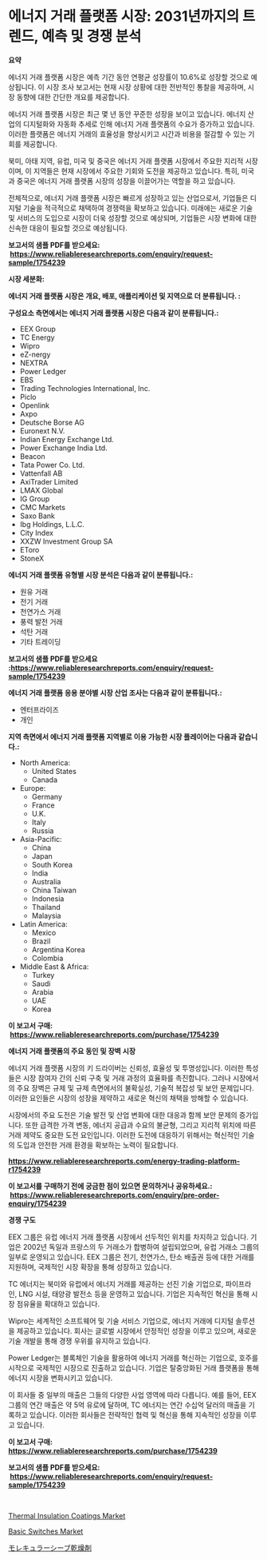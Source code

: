 <p><h1>에너지 거래 플랫폼 시장: 2031년까지의 트렌드, 예측 및 경쟁 분석</h1></p><p><strong>요약</strong></p>
<p><p>에너지 거래 플랫폼 시장은 예측 기간 동안 연평균 성장률이 10.6%로 성장할 것으로 예상됩니다. 이 시장 조사 보고서는 현재 시장 상황에 대한 전반적인 통찰을 제공하며, 시장 동향에 대한 간단한 개요를 제공합니다.</p><p>에너지 거래 플랫폼 시장은 최근 몇 년 동안 꾸준한 성장을 보이고 있습니다. 에너지 산업의 디지털화와 자동화 추세로 인해 에너지 거래 플랫폼의 수요가 증가하고 있습니다. 이러한 플랫폼은 에너지 거래의 효율성을 향상시키고 시간과 비용을 절감할 수 있는 기회를 제공합니다.</p><p>북미, 아태 지역, 유럽, 미국 및 중국은 에너지 거래 플랫폼 시장에서 주요한 지리적 시장이며, 이 지역들은 현재 시장에서 주요한 기회와 도전을 제공하고 있습니다. 특히, 미국과 중국은 에너지 거래 플랫폼 시장의 성장을 이끌어가는 역할을 하고 있습니다.</p><p>전체적으로, 에너지 거래 플랫폼 시장은 빠르게 성장하고 있는 산업으로서, 기업들은 디지털 기술을 적극적으로 채택하여 경쟁력을 확보하고 있습니다. 미래에는 새로운 기술 및 서비스의 도입으로 시장이 더욱 성장할 것으로 예상되며, 기업들은 시장 변화에 대한 신속한 대응이 필요할 것으로 예상됩니다.</p></p>
<p><strong>보고서의 샘플 PDF를 받으세요: &nbsp;<a href="https://www.reliableresearchreports.com/enquiry/request-sample/1754239">https://www.reliableresearchreports.com/enquiry/request-sample/1754239</a></strong></p>
<p><strong>시장 세분화:</strong></p>
<p><strong> 에너지 거래 플랫폼 시장은 개요, 배포, 애플리케이션 및 지역으로 더 분류됩니다. :</strong></p>
<p><strong>구성요소 측면에서는 에너지 거래 플랫폼 시장은 다음과 같이 분류됩니다.:</strong></p>
<p><ul><li>EEX Group</li><li>TC Energy</li><li>Wipro</li><li>eZ-nergy</li><li>NEXTRA</li><li>Power Ledger</li><li>EBS</li><li>Trading Technologies International, Inc.</li><li>Piclo</li><li>Openlink</li><li>Axpo</li><li>Deutsche Borse AG</li><li>Euronext N.V.</li><li>Indian Energy Exchange Ltd.</li><li>Power Exchange India Ltd.</li><li>Beacon</li><li>Tata Power Co. Ltd.</li><li>Vattenfall AB</li><li>AxiTrader Limited</li><li>LMAX Global</li><li>IG Group</li><li>CMC Markets</li><li>Saxo Bank</li><li>Ibg Holdings, L.L.C.</li><li>City Index</li><li>XXZW Investment Group SA</li><li>EToro</li><li>StoneX</li></ul></p>
<p><strong> 에너지 거래 플랫폼 유형별 시장 분석은 다음과 같이 분류됩니다.:</strong></p>
<p><ul><li>원유 거래</li><li>전기 거래</li><li>천연가스 거래</li><li>풍력 발전 거래</li><li>석탄 거래</li><li>기타 트레이딩</li></ul></p>
<p><strong>보고서의 샘플 PDF를 받으세요 :<a href="https://www.reliableresearchreports.com/enquiry/request-sample/1754239">https://www.reliableresearchreports.com/enquiry/request-sample/1754239</a></strong></p>
<p><strong> 에너지 거래 플랫폼 응용 분야별 시장 산업 조사는 다음과 같이 분류됩니다.:</strong></p>
<p><ul><li>엔터프라이즈</li><li>개인</li></ul></p>
<p><strong>지역 측면에서 에너지 거래 플랫폼 지역별로 이용 가능한 시장 플레이어는 다음과 같습니다.:</strong></p>
<p><ul>
    <li>
        North America:
        <ul>
            <li>United States</li>
            <li>Canada</li>
        </ul>
    </li>
    <li>
        Europe:
        <ul>
            <li>Germany</li>
            <li>France</li>
            <li>U.K.</li>
            <li>Italy</li>
            <li>Russia</li>
        </ul>
    </li>
    <li>
        Asia-Pacific:
        <ul>
            <li>China</li>
            <li>Japan</li>
            <li>South Korea</li>
            <li>India</li>
            <li>Australia</li>
            <li>China Taiwan</li>
            <li>Indonesia</li>
            <li>Thailand</li>
            <li>Malaysia</li>
        </ul>
    </li>
    <li>
        Latin America:
        <ul>
            <li>Mexico</li>
            <li>Brazil</li>
            <li>Argentina Korea</li>
            <li>Colombia</li>
        </ul>
    </li>
    <li>
        Middle East & Africa:
        <ul>
            <li>Turkey</li>
            <li>Saudi</li>
            <li>Arabia</li>
            <li>UAE</li>
            <li>Korea</li>
        </ul>
    </li>
    </ul></p>
<p><strong>이 보고서 구매: &nbsp;<a href="https://www.reliableresearchreports.com/purchase/1754239">https://www.reliableresearchreports.com/purchase/1754239</a></strong></p>
<p><strong>에너지 거래 플랫폼의 주요 동인 및 장벽 시장</strong></p>
<p><p>에너지 거래 플랫폼 시장의 키 드라이버는 신뢰성, 효율성 및 투명성입니다. 이러한 특성들은 시장 참여자 간의 신뢰 구축 및 거래 과정의 효율화를 촉진합니다. 그러나 시장에서의 주요 장벽은 규제 및 규제 측면에서의 불확실성, 기술적 복잡성 및 보안 문제입니다. 이러한 요인들은 시장의 성장을 제약하고 새로운 혁신의 채택을 방해할 수 있습니다.</p><p>시장에서의 주요 도전은 기술 발전 및 산업 변화에 대한 대응과 함께 보안 문제의 증가입니다. 또한 급격한 가격 변동, 에너지 공급과 수요의 불균형, 그리고 지리적 위치에 따른 거래 제약도 중요한 도전 요인입니다. 이러한 도전에 대응하기 위해서는 혁신적인 기술의 도입과 안전한 거래 환경을 확보하는 노력이 필요합니다.</p></p>
<p><strong><a href="https://www.reliableresearchreports.com/energy-trading-platform-r1754239">https://www.reliableresearchreports.com/energy-trading-platform-r1754239</a></strong></p>
<p><strong>이 보고서를 구매하기 전에 궁금한 점이 있으면 문의하거나 공유하세요.: &nbsp;<a href="https://www.reliableresearchreports.com/enquiry/pre-order-enquiry/1754239">https://www.reliableresearchreports.com/enquiry/pre-order-enquiry/1754239</a></strong></p>
<p><strong>경쟁 구도</strong></p>
<p><p>EEX 그룹은 유럽 에너지 거래 플랫폼 시장에서 선두적인 위치를 차지하고 있습니다. 기업은 2002년 독일과 프랑스의 두 거래소가 합병하여 설립되었으며, 유럽 거래소 그룹의 일부로 운영되고 있습니다. EEX 그룹은 전기, 천연가스, 탄소 배출권 등에 대한 거래를 지원하며, 국제적인 시장 확장을 통해 성장하고 있습니다. </p><p>TC 에너지는 북미와 유럽에서 에너지 거래를 제공하는 선진 기술 기업으로, 파이프라인, LNG 시설, 태양광 발전소 등을 운영하고 있습니다. 기업은 지속적인 혁신을 통해 시장 점유율을 확대하고 있습니다.</p><p>Wipro는 세계적인 소프트웨어 및 기술 서비스 기업으로, 에너지 거래에 디지털 솔루션을 제공하고 있습니다. 회사는 글로벌 시장에서 안정적인 성장을 이루고 있으며, 새로운 기술 개발을 통해 경쟁 우위를 유지하고 있습니다.</p><p>Power Ledger는 블록체인 기술을 활용하여 에너지 거래를 혁신하는 기업으로, 호주를 시작으로 국제적인 시장으로 진출하고 있습니다. 기업은 탈중앙화된 거래 플랫폼을 통해 에너지 시장을 변화시키고 있습니다.</p><p>이 회사들 중 일부의 매출은 그들의 다양한 사업 영역에 따라 다릅니다. 예를 들어, EEX 그룹의 연간 매출은 약 5억 유로에 달하며, TC 에너지는 연간 수십억 달러의 매출을 기록하고 있습니다. 이러한 회사들은 전략적인 협력 및 혁신을 통해 지속적인 성장을 이루고 있습니다.</p></p>
<p><strong>이 보고서 구매: &nbsp; <a href="https://www.reliableresearchreports.com/purchase/1754239">https://www.reliableresearchreports.com/purchase/1754239</a></strong></p>
<p><strong>보고서의 샘플 PDF를 받으세요: &nbsp;<a href="https://www.reliableresearchreports.com/enquiry/request-sample/1754239">https://www.reliableresearchreports.com/enquiry/request-sample/1754239</a></strong><strong></strong></p>
<p>&nbsp;</p>
<p><p><a href="https://issuu.com/reportprime-2/docs/thermal-insulation-coatings-market-size-2030.pptx">Thermal Insulation Coatings Market</a></p><p><a href="https://github.com/brenzgnarento/Market-Research-Report-List-2/blob/main/basic-switches-market.md">Basic Switches Market</a></p><p><a href="https://github.com/Sophiaard2003/Market-Research-Report-List-1/blob/main/598624427735.md">モレキュラーシーブ乾燥剤</a></p></p>